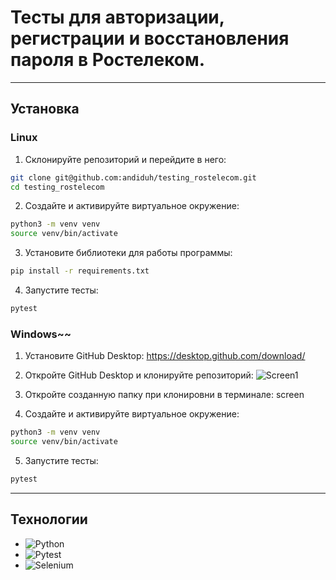 # Тесты для авторизации, регистрации и восстановления пароля в Ростелеком.

___
## Установка

### Linux
1. Склонируйте репозиторий и перейдите в него:
```bash
git clone git@github.com:andiduh/testing_rostelecom.git
cd testing_rostelecom
```

2. Создайте и активируйте виртуальное окружение:
```bash
python3 -m venv venv
source venv/bin/activate
```

3. Установите библиотеки для работы программы:
```bash
pip install -r requirements.txt
```

4. Запустите тесты:
```bash
pytest
```

### Windows~~
1. Установите GitHub Desktop:
https://desktop.github.com/download/

2. Откройте GitHub Desktop и клонируйте репозиторий:
![Screen1](https://github.com/user-attachments/assets/0969895d-6003-4be7-aad3-4800353e6ab6)


3. Откройте созданную папку при клонировни в терминале:
screen

4. Создайте и активируйте виртуальное окружение:
```bash
python3 -m venv venv
source venv/bin/activate
``` 

5. Запустите тесты:
```bash 
pytest
```

___
## Технологии

- ![Python](https://img.shields.io/badge/python-3.12.4-purple)
- ![Pytest](https://img.shields.io/badge/pytest-8.3.3-green)
- ![Selenium](https://img.shields.io/badge/selenium-4.25.0-blue)
